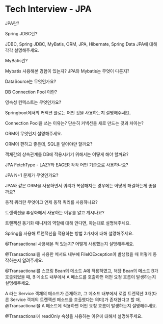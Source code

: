 # Tech Interview - JPA

JPA란?

Spring JDBC란?

JDBC, Spring JDBC, MyBatis, ORM, JPA, Hibernate, Spring Data JPA에 대해 각각 설명해주세요.

MyBatis란?

Mybatis 사용해본 경험이 있는지? JPA와 Mybatis는 무엇이 다른지?

DataSource는 무엇인가요?

DB Connection Pool 이란?

영속성 컨텍스트는 무엇인가요?

Springboot에서의 커넥션 풀로는 어떤 것을 사용하는지 설명해주세요.

Connection Pool을 쓰는 이유는? 단순히 커넥션을 새로 만드는 것과 차이는?

ORM이 무엇인지 설명해주세요.

ORM이 편하고 좋은데, SQL을 알아야만 할까요?

객체간의 상속관계를 DB에 적용시키기 위해서는 어떻게 해야 할까요?

JPA FetchType - LAZY와 EAGER 각각 어떤 기준으로 사용하나요?

JPA N+1 문제가 무엇인가요?

JPA와 같은 ORM을 사용하면서 쿼리가 복잡해지는 경우에는 어떻게 해결하는게 좋을까요?

동적 쿼리란 무엇이고 언제 동적 쿼리를 사용하나요?

트랜잭션을 추상화해서 사용하는 이유를 알고 계시나요?

트랜잭션 동기화 매니저의 역할에 대해 안다면, 아는대로 설명해주세요.

Spring을 사용해 트랜잭션을 적용하는 방법 2가지에 대해 설명해주세요.

@Transactional 사용해본 적 있는지? 어떻게 사용했는지 설명해주세요.

@Transactional을 사용한 메서드 내부에 FileIOException이 발생했을 때 어떻게 동작하는지 알려주세요.

@Transactional를 스프링 Bean의 메소드 A에 적용하였고, 해당 Bean의 메소드 B가 호출되었을 때, B 메소드 내부에서 A 메소드를 호출하면 어떤 요청 흐름이 발생하는지 설명해주세요.

A 라는 Service 객체의 메소드가 존재하고, 그 메소드 내부에서 로컬 트랜잭션 3개(다른 Service 객체의 트랜잭션 메소드를 호출했다는 의미)가 존재한다고 할 때, @Transactional을 A 메소드에 적용하면 어떤 요청 흐름이 발생하는지 설명해주세요.

@Transactional에 readOnly 속성을 사용하는 이유에 대해서 설명해주세요.
